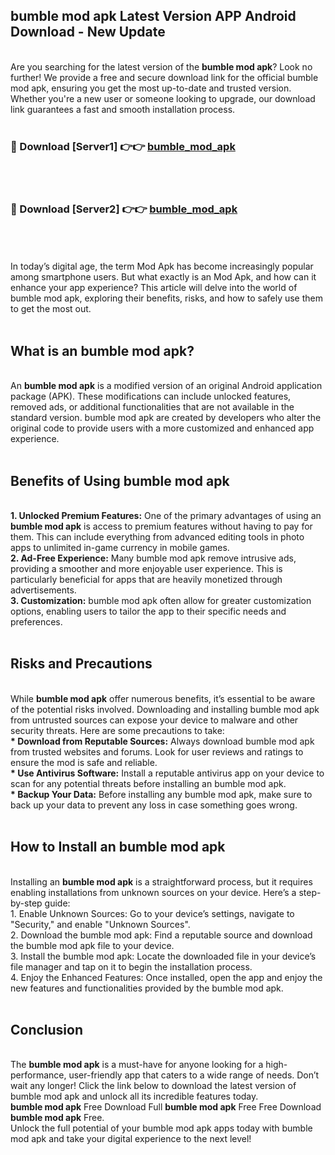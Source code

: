 ## bumble mod apk Latest Version APP Android Download - New Update
<br>
Are you searching for the latest version of the <strong>bumble mod apk</strong>? Look no further! We provide a free and secure download link for the official bumble mod apk, ensuring you get the most up-to-date and trusted version. Whether you're a new user or someone looking to upgrade, our download link guarantees a fast and smooth installation process.
<br>
<br>
<h3>🔴 Download [Server1] 👉👉 <a href="https://modyolo.store/bumble+mod+apk">bumble_mod_apk</a></h3><br>
<br>
<h3>🔴 Download [Server2] 👉👉 <a href="https://modyolo.store/bumble+mod+apk">bumble_mod_apk</a></h3><br>
<br>
<br>
In today’s digital age, the term Mod Apk has become increasingly popular among smartphone users. But what exactly is an Mod Apk, and how can it enhance your app experience? This article will delve into the world of bumble mod apk, exploring their benefits, risks, and how to safely use them to get the most out.
<br>
<br>
<h2>What is an bumble mod apk?</h2>
<br>
An <strong>bumble mod apk</strong> is a modified version of an original Android application package (APK). These modifications can include unlocked features, removed ads, or additional functionalities that are not available in the standard version. bumble mod apk are created by developers who alter the original code to provide users with a more customized and enhanced app experience.
<br>
<br>
<h2>Benefits of Using bumble mod apk</h2>
<br>
<strong> 1. Unlocked Premium Features:</strong> One of the primary advantages of using an <strong>bumble mod apk</strong> is access to premium features without having to pay for them. This can include everything from advanced editing tools in photo apps to unlimited in-game currency in mobile games.
<br>
<strong> 2. Ad-Free Experience:</strong> Many bumble mod apk remove intrusive ads, providing a smoother and more enjoyable user experience. This is particularly beneficial for apps that are heavily monetized through advertisements.
<br>
<strong> 3. Customization:</strong> bumble mod apk often allow for greater customization options, enabling users to tailor the app to their specific needs and preferences.
<br>
<br>
<h2>Risks and Precautions</h2>
<br>
While <strong>bumble mod apk</strong> offer numerous benefits, it’s essential to be aware of the potential risks involved. Downloading and installing bumble mod apk from untrusted sources can expose your device to malware and other security threats. Here are some precautions to take:
<br>
<strong> * Download from Reputable Sources:</strong> Always download bumble mod apk from trusted websites and forums. Look for user reviews and ratings to ensure the mod is safe and reliable.
<br>
<strong> * Use Antivirus Software:</strong> Install a reputable antivirus app on your device to scan for any potential threats before installing an bumble mod apk.
<br>
<strong> * Backup Your Data:</strong> Before installing any bumble mod apk, make sure to back up your data to prevent any loss in case something goes wrong.
<br>
<br>
<h2>How to Install an bumble mod apk</h2>
<br>
Installing an <strong>bumble mod apk</strong> is a straightforward process, but it requires enabling installations from unknown sources on your device. Here’s a step-by-step guide:
<br>
 1. Enable Unknown Sources: Go to your device’s settings, navigate to "Security," and enable "Unknown Sources".
<br>
 2. Download the bumble mod apk: Find a reputable source and download the bumble mod apk file to your device.
<br>
 3. Install the bumble mod apk: Locate the downloaded file in your device’s file manager and tap on it to begin the installation process.
<br>
 4. Enjoy the Enhanced Features: Once installed, open the app and enjoy the new features and functionalities provided by the bumble mod apk.
<br>
<br>
<h2><strong>Conclusion</strong></h2>
<br>
The <strong>bumble mod apk</strong> is a must-have for anyone looking for a high-performance, user-friendly app that caters to a wide range of needs. Don’t wait any longer! Click the link below to download the latest version of bumble mod apk and unlock all its incredible features today.
<br>
<strong>bumble mod apk</strong> Free Download Full <strong>bumble mod apk</strong> Free Free Download <strong>bumble mod apk</strong> Free.
<br>
Unlock the full potential of your bumble mod apk apps today with bumble mod apk and take your digital experience to the next level!